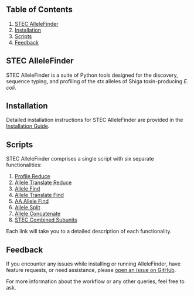 ## Table of Contents
1. [STEC AlleleFinder](#stec-allelefinder)
2. [Installation](#installation)
3. [Scripts](#scripts)
4. [Feedback](#feedback)

## STEC AlleleFinder <a name="stec-allelefinder"></a>

STEC AlleleFinder is a suite of Python tools designed for the discovery, sequence typing, and profiling of the _stx_ alleles of Shiga toxin-producing _E. coli_.

## Installation <a name="installation"></a>

Detailed installation instructions for STEC AlleleFinder are provided in the [Installation Guide](https://olc-bioinformatics.github.io/AlleleFinder/installation).

## Scripts <a name="scripts"></a>

STEC AlleleFinder comprises a single script with six separate functionalities:

1. [Profile Reduce](profile_reduce.md)
2. [Allele Translate Reduce](allele_translate_reduce.md)
3. [Allele Find](allele_find.md)
4. [Allele Translate Find](allele_translate_find.md)
5. [AA Allele Find](aa_allele_find.md)
6. [Allele Split](allele_split.md)
7. [Allele Concatenate](allele_concatenate.md)
8. [STEC Combined Subunits](stec_combined_subunits.md)

Each link will take you to a detailed description of each functionality.

## Feedback <a name="feedback"></a>

If you encounter any issues while installing or running AlleleFinder, have feature requests, or need assistance, please [open an issue on GitHub](https://github.com/OLC-Bioinformatics/AlleleFinder/issues/new/choose).

For more information about the workflow or any other queries, feel free to ask.